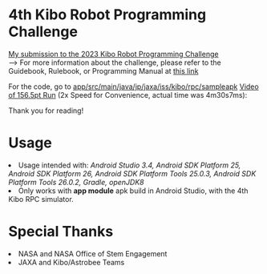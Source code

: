 # 4th Kibo Robot Programming Challenge
<u>My submission to the 2023 <a href=https://jaxa.krpc.jp/>Kibo Robot Programming Challenge</a></u><br>
--> For more information about the challenge, please refer to the Guidebook, Rulebook, or Programming Manual at <a href=https://jaxa.krpc.jp/download>this link</a>

For the code, go to <a href=app/src/main/java/jp/jaxa/iss/kibo/rpc/sampleapk>app/src/main/java/jp/jaxa/iss/kibo/rpc/sampleapk</a>
<a href=https://streamable.com/lxrv9x>Video of 156.5pt Run</a> (2x Speed for Convenience, actual time was 4m30s7ms): 

Thank you for reading!

# Usage
<li>Usage intended with:<i> Android Studio 3.4, Android SDK Platform 25, Android SDK Platform 26, Android SDK Platform Tools 25.0.3, Android SDK Platform Tools 26.0.2, Gradle, openJDK8</i></li>
<li>Only works with <b>app module</b> apk build in Android Studio, with the 4th Kibo RPC simulator. </li>

# Special Thanks
<li>NASA and NASA Office of Stem Engagement</li>
<li>JAXA and Kibo/Astrobee Teams</u></li>



